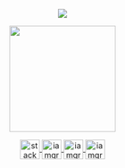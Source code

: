 <p align="center">
  <img align="center" src="https://github-readme-stats.vercel.app/api?username=iamgrodrigues&show_icons=true&theme=dracula">
</p>

<p align="center">
  <img align="center" height="190" src="https://github-readme-stats.anuraghazra1.vercel.app/api/top-langs/?username=iamgrodrigues&layout=compact&theme=dracula" />
</p>

<p align="center">  
  <a href="https://stackoverflow.com/users/14347023/iamgrodrigues" target="_blank">
    <img align="center" src="https://cdn.jsdelivr.net/npm/simple-icons@3.0.1/icons/stackoverflow.svg" alt="stackoverflow" height="35" width="35" />
  </a>  
  <a href="https://twitter.com/iamgrodrigues" target="blank">
    <img align="center" src="https://cdn.jsdelivr.net/npm/simple-icons@3.0.1/icons/twitter.svg" alt="iamgrodrigues" height="35" width="35" />
  </a>
  <a href="https://linkedin.com/in/iamgrodrigues" target="blank">
    <img align="center" src="https://cdn.jsdelivr.net/npm/simple-icons@3.0.1/icons/linkedin.svg" alt="iamgrodrigues" height="35" width="35" />
  </a>
  
  <a href="https://www.instagram.com/iamgrodrigues" target="blank">
    <img align="center" src="https://cdn.jsdelivr.net/npm/simple-icons@3.0.1/icons/instagram.svg" alt="iamgrodrigues" height="35" width="35" />
  </a>
</p>
